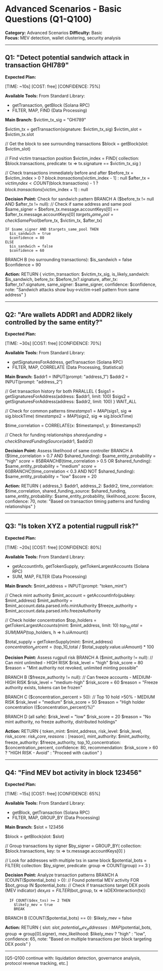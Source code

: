 # Advanced Scenarios - Basic Questions (Q1-Q100)

**Category:** Advanced Scenarios
**Difficulty:** Basic  
**Focus:** MEV detection, wallet clustering, security analysis

---

## Q1: "Detect potential sandwich attack in transaction GHI789"

**Expected Plan:**

[TIME: ~10s] [COST: free] [CONFIDENCE: 75%]

**Available Tools:**
From Standard Library:
  - getTransaction, getBlock (Solana RPC)
  - FILTER, MAP, FIND (Data Processing)

**Main Branch:**
$victim_tx_sig = "GHI789"

$victim_tx = getTransaction(signature: $victim_tx_sig)
$victim_slot = $victim_tx.slot

// Get the block to see surrounding transactions
$block = getBlock(slot: $victim_slot)

// Find victim transaction position
$victim_index = FIND(
  collection: $block.transactions,
  predicate: tx => tx.signature == $victim_tx_sig
)

// Check transactions immediately before and after
$before_tx = $victim_index > 0 ? $block.transactions[$victim_index - 1] : null
$after_tx = $victim_index < COUNT($block.transactions) - 1 ? $block.transactions[$victim_index + 1] : null

**Decision Point:** Check for sandwich pattern
  BRANCH A ($before_tx != null AND $after_tx != null):
    // Check if same address and same pool
    $same_signer = $before_tx.message.accountKeys[0] == $after_tx.message.accountKeys[0]
    $targets_same_pool = checkSamePool($before_tx, $victim_tx, $after_tx)

    IF $same_signer AND $targets_same_pool THEN
      $is_sandwich = true
      $confidence = 80
    ELSE
      $is_sandwich = false
      $confidence = 60

  BRANCH B (no surrounding transactions):
    $is_sandwich = false
    $confidence = 90

**Action:**
RETURN {
  victim_transaction: $victim_tx_sig,
  is_likely_sandwich: $is_sandwich,
  before_tx: $before_tx?.signature,
  after_tx: $after_tx?.signature,
  same_signer: $same_signer,
  confidence: $confidence,
  note: "Sandwich attacks show buy→victim→sell pattern from same address"
}

---

## Q2: "Are wallets ADDR1 and ADDR2 likely controlled by the same entity?"

**Expected Plan:**

[TIME: ~30s] [COST: free] [CONFIDENCE: 70%]

**Available Tools:**
From Standard Library:
  - getSignaturesForAddress, getTransaction (Solana RPC)
  - FILTER, MAP, CORRELATE (Data Processing, Statistical)

**Main Branch:**
$addr1 = INPUT(prompt: "address_1")
$addr2 = INPUT(prompt: "address_2")

// Get transaction history for both
PARALLEL {
  $sigs1 = getSignaturesForAddress(address: $addr1, limit: 100)
  $sigs2 = getSignaturesForAddress(address: $addr2, limit: 100)
}
WAIT_ALL

// Check for common patterns
$timestamps1 = MAP($sigs1, sig => sig.blockTime)
$timestamps2 = MAP($sigs2, sig => sig.blockTime)

$time_correlation = CORRELATE(x: $timestamps1, y: $timestamps2)

// Check for funding relationships
$shared_funding = checkSharedFundingSource($addr1, $addr2)

**Decision Point:** Assess likelihood of same controller
  BRANCH A ($time_correlation > 0.7 AND $shared_funding):
    $same_entity_probability = "high"
    $score = 85
  BRANCH B ($time_correlation > 0.5 OR $shared_funding):
    $same_entity_probability = "medium"
    $score = 60
  BRANCH C ($time_correlation < 0.3 AND NOT $shared_funding):
    $same_entity_probability = "low"
    $score = 20

**Action:**
RETURN {
  address_1: $addr1,
  address_2: $addr2,
  time_correlation: $time_correlation,
  shared_funding_source: $shared_funding,
  same_entity_probability: $same_entity_probability,
  likelihood_score: $score,
  confidence: 70,
  note: "Based on transaction timing patterns and funding relationships"
}

---

## Q3: "Is token XYZ a potential rugpull risk?"

**Expected Plan:**

[TIME: ~20s] [COST: free] [CONFIDENCE: 80%]

**Available Tools:**
From Standard Library:
  - getAccountInfo, getTokenSupply, getTokenLargestAccounts (Solana RPC)
  - SUM, MAP, FILTER (Data Processing)

**Main Branch:**
$mint_address = INPUT(prompt: "token_mint")

// Check mint authority
$mint_account = getAccountInfo(pubkey: $mint_address)
$mint_authority = $mint_account.data.parsed.info.mintAuthority
$freeze_authority = $mint_account.data.parsed.info.freezeAuthority

// Check holder concentration
$top_holders = getTokenLargestAccounts(mint: $mint_address, limit: 10)
$top_10_total = SUM(MAP($top_holders, h => h.uiAmount))

$total_supply = getTokenSupply(mint: $mint_address)
$concentration_percent = ($top_10_total / $total_supply.value.uiAmount) * 100

**Decision Point:** Assess rugpull risk
  BRANCH A ($mint_authority != null):
    // Can mint unlimited - HIGH RISK
    $risk_level = "high"
    $risk_score = 80
    $reason = "Mint authority not revoked, unlimited minting possible"

  BRANCH B ($freeze_authority != null):
    // Can freeze accounts - MEDIUM-HIGH RISK
    $risk_level = "medium-high"
    $risk_score = 60
    $reason = "Freeze authority exists, tokens can be frozen"

  BRANCH C ($concentration_percent > 50):
    // Top 10 hold >50% - MEDIUM RISK
    $risk_level = "medium"
    $risk_score = 50
    $reason = "High holder concentration ({$concentration_percent}%)"

  BRANCH D (all safe):
    $risk_level = "low"
    $risk_score = 20
    $reason = "No mint authority, no freeze authority, distributed holdings"

**Action:**
RETURN {
  token_mint: $mint_address,
  risk_level: $risk_level,
  risk_score: $risk_score,
  reasons: [$reason],
  mint_authority: $mint_authority,
  freeze_authority: $freeze_authority,
  top_10_concentration: $concentration_percent,
  confidence: 80,
  recommendation: $risk_score > 60 ? "HIGH RISK - Avoid" : "Proceed with caution"
}

---

## Q4: "Find MEV bot activity in block 123456"

**Expected Plan:**

[TIME: ~15s] [COST: free] [CONFIDENCE: 65%]

**Available Tools:**
From Standard Library:
  - getBlock, getTransaction (Solana RPC)
  - FILTER, MAP, GROUP_BY (Data Processing)

**Main Branch:**
$slot = 123456

$block = getBlock(slot: $slot)

// Group transactions by signer
$by_signer = GROUP_BY(
  collection: $block.transactions,
  key: tx => tx.message.accountKeys[0]
)

// Look for addresses with multiple txs in same block
$potential_bots = FILTER(
  collection: $by_signer,
  predicate: group => COUNT(group) >= 3
)

**Decision Point:** Analyze transaction patterns
  BRANCH A (COUNT($potential_bots) > 0):
    // Found potential MEV activity
    FOR $bot_group IN $potential_bots:
      // Check if transactions target DEX pools (MEV indicator)
      $dex_txs = FILTER($bot_group, tx => isDEXInteraction(tx))

      IF COUNT($dex_txs) >= 2 THEN
        $likely_mev = true
        BREAK

  BRANCH B (COUNT($potential_bots) == 0):
    $likely_mev = false

**Action:**
RETURN {
  slot: $slot,
  potential_mev_addresses: MAP($potential_bots, group => group[0].signer),
  mev_likelihood: $likely_mev ? "high" : "low",
  confidence: 65,
  note: "Based on multiple transactions per block targeting DEX pools"
}

---

[Q5-Q100 continue with: liquidation detection, governance analysis, protocol revenue tracking, etc.]
